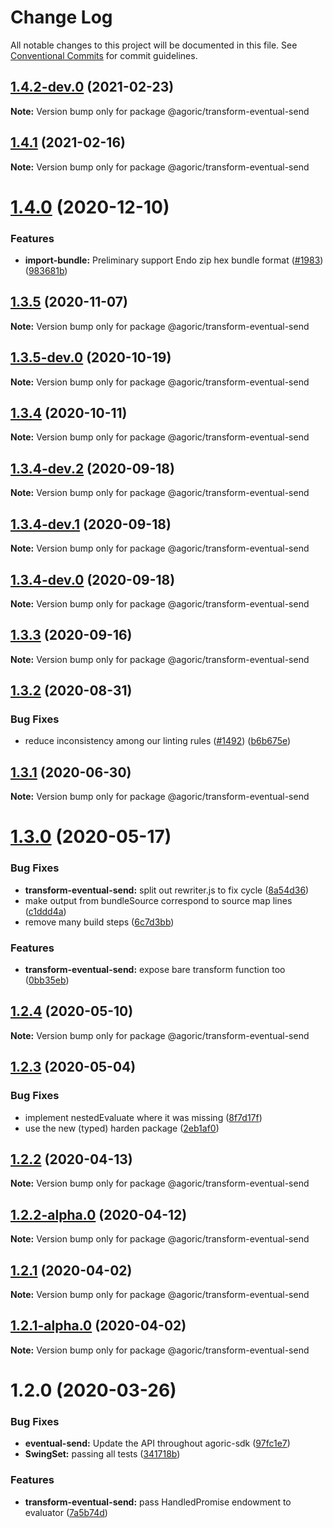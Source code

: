 # Change Log

All notable changes to this project will be documented in this file.
See [Conventional Commits](https://conventionalcommits.org) for commit guidelines.

## [1.4.2-dev.0](https://github.com/Agoric/agoric-sdk/compare/@agoric/transform-eventual-send@1.4.1...@agoric/transform-eventual-send@1.4.2-dev.0) (2021-02-23)

**Note:** Version bump only for package @agoric/transform-eventual-send





## [1.4.1](https://github.com/Agoric/agoric-sdk/compare/@agoric/transform-eventual-send@1.4.0...@agoric/transform-eventual-send@1.4.1) (2021-02-16)

**Note:** Version bump only for package @agoric/transform-eventual-send





# [1.4.0](https://github.com/Agoric/agoric-sdk/compare/@agoric/transform-eventual-send@1.3.5...@agoric/transform-eventual-send@1.4.0) (2020-12-10)


### Features

* **import-bundle:** Preliminary support Endo zip hex bundle format ([#1983](https://github.com/Agoric/agoric-sdk/issues/1983)) ([983681b](https://github.com/Agoric/agoric-sdk/commit/983681bfc4bf512b6bd90806ed9220cd4fefc13c))





## [1.3.5](https://github.com/Agoric/agoric-sdk/compare/@agoric/transform-eventual-send@1.3.5-dev.0...@agoric/transform-eventual-send@1.3.5) (2020-11-07)

**Note:** Version bump only for package @agoric/transform-eventual-send





## [1.3.5-dev.0](https://github.com/Agoric/agoric-sdk/compare/@agoric/transform-eventual-send@1.3.4...@agoric/transform-eventual-send@1.3.5-dev.0) (2020-10-19)

**Note:** Version bump only for package @agoric/transform-eventual-send





## [1.3.4](https://github.com/Agoric/agoric-sdk/compare/@agoric/transform-eventual-send@1.3.4-dev.2...@agoric/transform-eventual-send@1.3.4) (2020-10-11)

**Note:** Version bump only for package @agoric/transform-eventual-send





## [1.3.4-dev.2](https://github.com/Agoric/agoric-sdk/compare/@agoric/transform-eventual-send@1.3.4-dev.1...@agoric/transform-eventual-send@1.3.4-dev.2) (2020-09-18)

**Note:** Version bump only for package @agoric/transform-eventual-send





## [1.3.4-dev.1](https://github.com/Agoric/agoric-sdk/compare/@agoric/transform-eventual-send@1.3.4-dev.0...@agoric/transform-eventual-send@1.3.4-dev.1) (2020-09-18)

**Note:** Version bump only for package @agoric/transform-eventual-send





## [1.3.4-dev.0](https://github.com/Agoric/agoric-sdk/compare/@agoric/transform-eventual-send@1.3.3...@agoric/transform-eventual-send@1.3.4-dev.0) (2020-09-18)

**Note:** Version bump only for package @agoric/transform-eventual-send





## [1.3.3](https://github.com/Agoric/agoric-sdk/compare/@agoric/transform-eventual-send@1.3.2...@agoric/transform-eventual-send@1.3.3) (2020-09-16)

**Note:** Version bump only for package @agoric/transform-eventual-send





## [1.3.2](https://github.com/Agoric/agoric-sdk/compare/@agoric/transform-eventual-send@1.3.1...@agoric/transform-eventual-send@1.3.2) (2020-08-31)


### Bug Fixes

* reduce inconsistency among our linting rules ([#1492](https://github.com/Agoric/agoric-sdk/issues/1492)) ([b6b675e](https://github.com/Agoric/agoric-sdk/commit/b6b675e2de110e2af19cad784a66220cab21dacf))





## [1.3.1](https://github.com/Agoric/agoric-sdk/compare/@agoric/transform-eventual-send@1.3.0...@agoric/transform-eventual-send@1.3.1) (2020-06-30)

**Note:** Version bump only for package @agoric/transform-eventual-send





# [1.3.0](https://github.com/Agoric/agoric-sdk/compare/@agoric/transform-eventual-send@1.2.4...@agoric/transform-eventual-send@1.3.0) (2020-05-17)


### Bug Fixes

* **transform-eventual-send:** split out rewriter.js to fix cycle ([8a54d36](https://github.com/Agoric/agoric-sdk/commit/8a54d36f6de8cee2ea87d6c75ea1eb013f40e766))
* make output from bundleSource correspond to source map lines ([c1ddd4a](https://github.com/Agoric/agoric-sdk/commit/c1ddd4a0a27de9561b3bd827213562d9741e61a8))
* remove many build steps ([6c7d3bb](https://github.com/Agoric/agoric-sdk/commit/6c7d3bb0c70277c22f8eda40525d7240141a5434))


### Features

* **transform-eventual-send:** expose bare transform function too ([0bb35eb](https://github.com/Agoric/agoric-sdk/commit/0bb35eb11fd9acc4e90ec987f83f246e09cdcab5))





## [1.2.4](https://github.com/Agoric/agoric-sdk/compare/@agoric/transform-eventual-send@1.2.3...@agoric/transform-eventual-send@1.2.4) (2020-05-10)

**Note:** Version bump only for package @agoric/transform-eventual-send





## [1.2.3](https://github.com/Agoric/agoric-sdk/compare/@agoric/transform-eventual-send@1.2.2...@agoric/transform-eventual-send@1.2.3) (2020-05-04)


### Bug Fixes

* implement nestedEvaluate where it was missing ([8f7d17f](https://github.com/Agoric/agoric-sdk/commit/8f7d17fe6a0c452df8c701c708d73cc79144071c))
* use the new (typed) harden package ([2eb1af0](https://github.com/Agoric/agoric-sdk/commit/2eb1af08fe3967629a3ce165752fd501a5c85a96))





## [1.2.2](https://github.com/Agoric/agoric-sdk/compare/@agoric/transform-eventual-send@1.2.2-alpha.0...@agoric/transform-eventual-send@1.2.2) (2020-04-13)

**Note:** Version bump only for package @agoric/transform-eventual-send





## [1.2.2-alpha.0](https://github.com/Agoric/agoric-sdk/compare/@agoric/transform-eventual-send@1.2.1...@agoric/transform-eventual-send@1.2.2-alpha.0) (2020-04-12)

**Note:** Version bump only for package @agoric/transform-eventual-send





## [1.2.1](https://github.com/Agoric/agoric-sdk/compare/@agoric/transform-eventual-send@1.2.1-alpha.0...@agoric/transform-eventual-send@1.2.1) (2020-04-02)

**Note:** Version bump only for package @agoric/transform-eventual-send





## [1.2.1-alpha.0](https://github.com/Agoric/agoric-sdk/compare/@agoric/transform-eventual-send@1.2.0...@agoric/transform-eventual-send@1.2.1-alpha.0) (2020-04-02)

**Note:** Version bump only for package @agoric/transform-eventual-send





# 1.2.0 (2020-03-26)


### Bug Fixes

* **eventual-send:** Update the API throughout agoric-sdk ([97fc1e7](https://github.com/Agoric/transform-eventual-send/commit/97fc1e748d8e3955b29baf0e04bfa788d56dad9f))
* **SwingSet:** passing all tests ([341718b](https://github.com/Agoric/transform-eventual-send/commit/341718be335e16b58aa5e648b51a731ea065c1d6))


### Features

* **transform-eventual-send:** pass HandledPromise endowment to evaluator ([7a5b74d](https://github.com/Agoric/transform-eventual-send/commit/7a5b74d8204a6af0d33ad05bfa67da714a0a8a5a))

